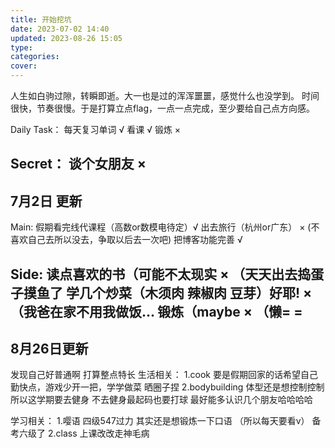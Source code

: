 ```yaml
---
title: 开始挖坑
date: 2023-07-02 14:40
updated: 2023-08-26 15:05
type:
categories:
cover: 
---
```

人生如白驹过隙，转瞬即逝。大一也是过的浑浑噩噩，感觉什么也没学到。
时间很快，节奏很慢。于是打算立点flag，一点一点完成，至少要给自己点方向感。<br/>

Daily Task：
每天复习单词 √
看课 √
锻炼 ×

Secret：
谈个女朋友 ×
---------------------------------------------------------
7月2日 更新
---------------------------------------------------------
Main:
假期看完线代课程（高数or数模电待定）√
出去旅行（杭州or广东） × (不喜欢自己去所以没去，争取以后去一次吧)
把博客功能完善    √

Side:
读点喜欢的书（可能不太现实  × （天天出去捣蛋子摸鱼了
学几个炒菜（木须肉 辣椒肉 豆芽）好耶! ×（我爸在家不用我做饭...
锻炼（maybe   × （懒= =
---------------------------------------------------------
8月26日更新
---------------------------------------------------------
发现自己好普通啊 打算整点特长
生活相关：
1.cook 要是假期回家的话希望自己勤快点，游戏少开一把，学学做菜 晒圈子捏 
2.bodybuilding 体型还是想控制控制 所以这学期要去健身 不去健身最起码也要打球 最好能多认识几个朋友哈哈哈哈

学习相关：
1.嘤语 四级547过力 其实还是想锻炼一下口语 （所以每天要看v） 备考六级了
2.class 上课改改走神毛病

